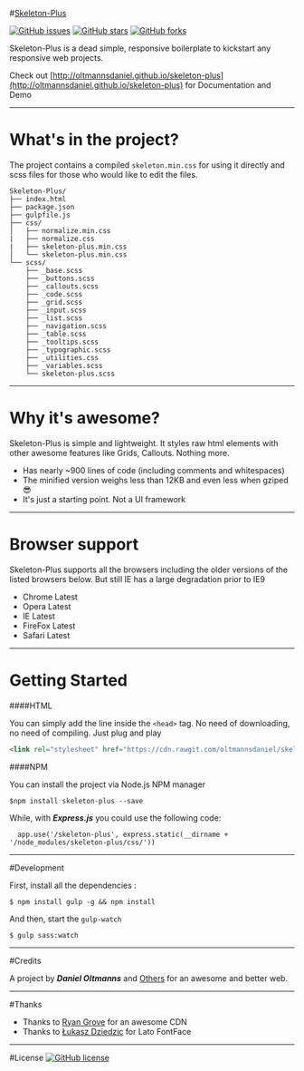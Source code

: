 #[Skeleton-Plus](http://oltmannsdaniel.github.io/skeleton-plus)

[![GitHub issues](https://img.shields.io/github/issues/oltmannsdaniel/skeleton-plus.svg)](https://github.com/oltmannsdaniel/skeleton-plus/issues)   [![GitHub stars](https://img.shields.io/github/stars/oltmannsdaniel/skeleton-plus.svg)](https://github.com/oltmannsdaniel/skeleton-plus/stargazers)   [![GitHub forks](https://img.shields.io/github/forks/oltmannsdaniel/skeleton-plus.svg)](https://github.com/oltmannsdaniel/skeleton-plus/network)

Skeleton-Plus is a dead simple, responsive boilerplate to kickstart any responsive web projects.

Check out [http://oltmannsdaniel.github.io/skeleton-plus](http://oltmannsdaniel.github.io/skeleton-plus) for Documentation and Demo

---

# What's in the project?

The project contains a compiled `skeleton.min.css` for using it directly and scss files for those who would like to edit the files.

```
Skeleton-Plus/
├── index.html
├── package.json
├── gulpfile.js
├── css/
│   ├── normalize.min.css
|   ├── normalize.css
|   ├── skeleton-plus.min.css
│   └── skeleton-plus.min.css
└── scss/
    ├── _base.scss
    ├── _buttons.scss
    ├── _callouts.scss
    ├── _code.scss
    ├── _grid.scss
    ├── _input.scss
    ├── _list.scss
    ├── _navigation.scss
    ├── _table.scss
    ├── _tooltips.scss
    ├── _typographic.scss
    ├── _utilities.css
    ├── _variables.scss
    └── skeleton-plus.scss
```
---

# Why it's awesome?

Skeleton-Plus is simple and lightweight. It styles raw html elements with other awesome features like Grids, Callouts. Nothing more.

* Has nearly ~900 lines of code (including comments and whitespaces)
* The minified version weighs less than 12KB and even less when gziped :sunglasses:
* It's just a starting point. Not a UI framework

---

# Browser support

Skeleton-Plus supports all the browsers including the older versions of the listed browsers below. But still IE has a large degradation prior to IE9

* Chrome Latest
* Opera Latest
* IE Latest
* FireFox Latest
* Safari Latest

---

# Getting Started

####HTML

You can simply add the line inside the `<head>` tag. No need of downloading, no need of compiling. Just plug and play

```html
<link rel="stylesheet" href="https://cdn.rawgit.com/oltmannsdaniel/skeleton-plus/master/css/skeleton-plus.min.css" type="text/css" />
```

####NPM

You can install the project via Node.js NPM manager

```node
$npm install skeleton-plus --save
```

While, with ***Express.js*** you could use the following code:

```node
  app.use('/skeleton-plus', express.static(__dirname + '/node_modules/skeleton-plus/css/'))
```

---

#Development

First, install all the dependencies : 

```node
$ npm install gulp -g && npm install
```

And then, start the `gulp-watch`

```node
$ gulp sass:watch
```

---

#Credits

A project by ***Daniel Oltmanns*** and [Others](https://github.com/oltmannsdaniel/skeleton-plus/graphs/contributors) for an awesome and better web.

---

#Thanks

* Thanks to [Ryan Grove](https://github.com/rgrove) for an awesome CDN
* Thanks to [Łukasz Dziedzic](https://fonts.google.com/specimen/Lato) for Lato FontFace

---

#License
[![GitHub license](https://img.shields.io/badge/license-MIT-blue.svg)](https://raw.githubusercontent.com/oltmannsdaniel/skeleton-plus/master/LICENSE)
